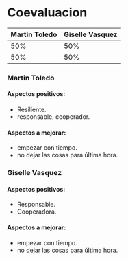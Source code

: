 # Coevaluacion

| Martín Toledo | Giselle Vasquez|
|--|--|
|50%|50%|
|50%|50%|

### Martin Toledo

#### **Aspectos positivos:**
- Resiliente.
- responsable, cooperador.

#### **Aspectos a mejorar:**
- empezar con tiempo.
- no dejar las cosas para última hora.


### Giselle Vasquez

#### **Aspectos positivos:**
- Responsable.
- Cooperadora.

#### **Aspectos a mejorar:**
- empezar con tiempo.
- no dejar las cosas para última hora.
